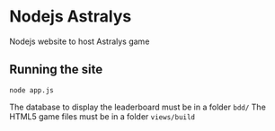 # Nodejs Astralys
Nodejs website to host Astralys game

## Running the site

    node app.js
The database to display the leaderboard must be in a folder `bdd/`
The HTML5 game files must be in a folder `views/build`
